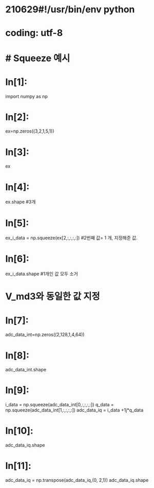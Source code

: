 # 210629#!/usr/bin/env python
# coding: utf-8

# 
# 
# # Squeeze 예시

# In[1]:


import numpy as np


# In[2]:


ex=np.zeros((3,2,1,5,1))


# In[3]:


ex


# In[4]:


ex.shape #3개


# In[5]:


ex_i_data = np.squeeze(ex[2,:,:,:,:]) #2번째 값= 1 개, 지정해준 값.


# In[6]:


ex_i_data.shape #1개인 값 모두 소거


# V_md3와 동일한 값 지정

# In[7]:


adc_data_int=np.zeros((2,128,1,4,64))


# In[8]:


adc_data_int.shape


# In[9]:


i_data = np.squeeze(adc_data_int[0,:,:,:,:]) 
q_data = np.squeeze(adc_data_int[1,:,:,:,:]) 
adc_data_iq = i_data +1j*q_data


# In[10]:


adc_data_iq.shape


# In[11]:


adc_data_iq = np.transpose(adc_data_iq,(0, 2,1))
adc_data_iq.shape

